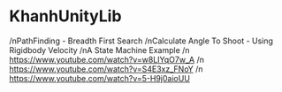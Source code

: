 # KhanhUnityLib
 /nPathFinding - Breadth First Search
 /nCalculate Angle To Shoot - Using Rigidbody Velocity
 /nA State Machine Example
  /n https://www.youtube.com/watch?v=w8LIYqO7w_A
  /n https://www.youtube.com/watch?v=S4E3xz_FNoY
  /n https://www.youtube.com/watch?v=5-H9j0aioUU
